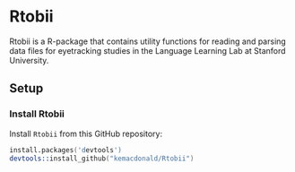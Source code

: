 # Rtobii
Rtobii is a R-package that contains utility functions for
reading and parsing data files for eyetracking studies in
the Language Learning Lab at Stanford University.

## Setup

### Install Rtobii
Install `Rtobii` from this GitHub repository:

```S
install.packages('devtools')
devtools::install_github("kemacdonald/Rtobii")
```
